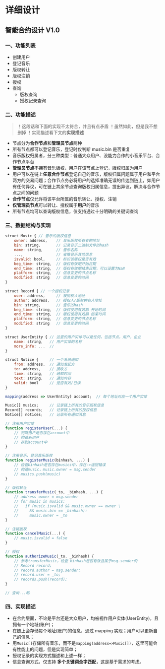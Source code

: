 # 详细设计

## 智能合约设计 V1.0

### 一、功能列表

- 创建用户
- 登记音乐
- 版权转让
- 版权注销
- 授权
- 查询
  - 版权查询
  - 授权记录查询

### 二、功能描述

> ！这段话和下面的实现不太符合，并且有点矛盾
> ！虽然如此，但是我不想删掉
> ！实现描述看下文的**实现描述**

- 节点分为**合作节点**和**管理员节点**两种
- 所有节点都可以登记音乐，登记时仅判断 music.bin 是否重复
- 音乐版权归属者，分三种类型：普通大众用户、没能力合作的小音乐平台、合作节点平台
- **管理员节点**不拥有音乐版权，用户在该节点上登记，版权归属为用户
- 用户可以在链上**任意合作节点**登记自己的音乐，版权归属问题属于用户和平台两方的交易问题；合作节点务必将用户的选择准确无误的传达到链上，如用户有任何异议，可在链上其余节点查询版权归属信息，提出异议，解决与合作节点之间的问题
- **合作节点**仅允许将该平台所属的音乐转让、授权、注销
- **仅管理员节点**可以转让、授权属于**用户**的音乐
- 所有节点均可以查询版权信息，仅支持通过十分明确的关键词查询

### 三、数据结构与实现

```js
struct Music { // 音乐的版权信息
    owner: address,    // 音乐版权所有者的地址
    bin: string,       // 记录音乐二进制文件的hash
    name: string,      // 音乐名称
    ...,               // 省略音乐其他信息
    isvalid: bool,     // 标识该版权是否有效
    beg_time: string,  // 版权有效期开始日期
    end_time: string,  // 版权有效期结束日期，可以设置为NaN
    platform: string,  // 信息变更的节点名称
    modified: string   // 信息变更的时间
}

struct Record { // 一个授权记录
    user: address,     // 被授权人地址
    author: address,   // 授权人/版权拥有人地址
    bin: string,       // 音乐的hash
    beg_time: string,  // 版权使用有效期 开始时间
    end_time: string,  // 版权使用有效期 结束时间
    platform: string,  // 信息变更的节点名称
    modified: string   // 信息变更的时间
}

struct UserEntity { // 这里的用户实体可以是任何，包括节点，用户，企业
    name: string,   // 用户实体的名称
    more_info: ...  //
}

struct Notice {     // 一个系统通知
    from: address,  // 通知发起方
    to: address,    // 接收方
    time: string,   // 通知时间
    text: string,   // 通知内容
    valid: bool     // 是否有效/已读
}

mapping(address => UserEntity) account;  // 每个地址对应一个用户实体

Music[] musics;     // 记录链上所有的音乐版权信息
Record[] records;   // 记录链上所有的授权信息
Notice[] notices;   // 记录所有通知消息

// 注册用户实体
function registerUser(...) {
    // 判断用户是否存在account中
    // 构造新用户
    // 存到account中
}

// 注册音乐，登记音乐版权
function registerMusic(binhash, ...) {
    // 检查binhash是否存在musics中，存在->返回错误
    // 构造music，music.owner = msg.sender
    // musics.push(music)
}

// 版权转让
function transferMusic(_to, _binhash, ...) {
    // address owner = msg.sender
    // for music in musics:
    //   if (music.isvalid && music.owner == owner \
    //     && music.bin == _binhash):
    //     music.owner = _to
}

// 注销版权
function cancelMusic(...) {
    // music.isvalid = false
}

// 授权
function authorizeMusic(_to, _binhash) {
    // 参考transferMusic，检查_binhash是否有效且属于msg.sender的
    // Record record;
    // record.author = msg.sender;
    // record.user = _to;
    // records.push(record);
}

// 查询...略
```

### 四、实现描述

- 在合约层面，不论是平台还是大众用户，均被视作用户实体(UserEntity)，且拥有一个地址(账户)；
- 在链上会存储每个地址(账户)的信息，通过 mapping 实现；用户可以更新自己的信息；
- 用`Music[]`存储所有音乐，而不是`mapping(address=>Music[])`，这里可能会有性能上的问题，但是实现简单；
- 授权记录的实现方式描述和上述一样；
- 信息查询方式，仅支持 **多个关键词全字匹配**，这是基于需求的考虑。
